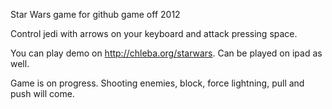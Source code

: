 Star Wars game for github game off 2012

Control jedi with arrows on your keyboard and attack pressing space.

You can play demo on http://chleba.org/starwars.
Can be played on ipad as well.

Game is on progress. Shooting enemies, block, force lightning, pull and push will come.